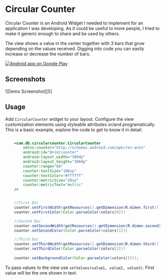 Circular Counter
=============
Circular Counter is an Android Widget I needed to implement for an application I was developing. As it could be useful to more people, I tried to make it generic enough to share and be used by others.

The view shows a value in the center together with 3 bars that grow depending on the values received. Digging into code you can easily increase or decrease the number of bars.

<a href="https://play.google.com/store/apps/details?id=com.db.circularcounterdemo">
  <img alt="Android app on Google Play" src="https://developer.android.com/images/brand/en_app_rgb_wo_45.png" />
</a>

Screenshots
----------------

![Demo Screenshot][5]


Usage
--------

Add ``CircularCounter`` widget to your layout. Configure the view customization elements using styleable attributes or/and programatically. This is a basic example, explore the code to get to know it in detail.

```xml

    <com.db.circularcounter.CircularCounter
        xmlns:counter="http://schemas.android.com/apk/res-auto"
        android:id="@+id/counter"
        android:layout_width="300dp"
        android:layout_height="300dp"
        counter:range="60"
        counter:textSize="100sp"
        counter:textColor="#ffffff"
        counter:metricSize="20sp"
        counter:metricText="metric"
    />

```

```java

    //First Bar
    counter.setFirstWidth(getResources().getDimension(R.dimen.first))
    counter.setFirstColor(Color.parseColor(colors[0]))

    //Second Bar
    counter.setSecondWidth(getResources().getDimension(R.dimen.second))
    counter.setSecondColor(Color.parseColor(colors[1]))

    //Third Bar
    counter.setThirdWidth(getResources().getDimension(R.dimen.third))
    counter.setThirdColor(Color.parseColor(colors[2]))
            
    counter.setBackgroundColor(Color.parseColor(colors[3]));

```

To pass values to the view use  ``setValues(value1, value2, value3)``. First value will be the one shown in text.


[1]: ./screenshot.png